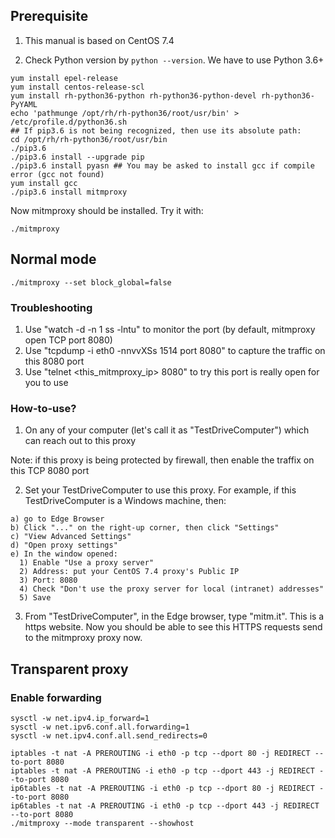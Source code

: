<H2> Prerequisite </H2>

  1) This manual is based on CentOS 7.4
  
  2) Check Python version by ```python --version```. We have to use Python 3.6+
  
    yum install epel-release
    yum install centos-release-scl
    yum install rh-python36-python rh-python36-python-devel rh-python36-PyYAML
    echo 'pathmunge /opt/rh/rh-python36/root/usr/bin' > /etc/profile.d/python36.sh
    ## If pip3.6 is not being recognized, then use its absolute path: 
    cd /opt/rh/rh-python36/root/usr/bin
    ./pip3.6
    ./pip3.6 install --upgrade pip
    ./pip3.6 install pyasn ## You may be asked to install gcc if compile error (gcc not found)
    yum install gcc
    ./pip3.6 install mitmproxy

Now mitmproxy should be installed. Try it with:

```./mitmproxy```

<H2> Normal mode </H2>

```./mitmproxy --set block_global=false```

<H3> Troubleshooting </H3>

  1) Use "watch -d -n 1 ss -lntu" to monitor the port (by default, mitmproxy open TCP port 8080)
  2) Use "tcpdump -i eth0 -nnvvXSs 1514 port 8080" to capture the traffic on this 8080 port
  3) Use "telnet <this_mitmproxy_ip> 8080" to try this port is really open for you to use
  
<H3> How-to-use? </H3> 

  1) On any of your computer (let's call it as "TestDriveComputer") which can reach out to this proxy 
  
  Note: if this proxy is being protected by firewall, then enable the traffix on this TCP 8080 port
  
  2) Set your TestDriveComputer to use this proxy. For example, if this TestDriveComputer is a Windows machine, then:
  
    a) go to Edge Browser
    b) Click "..." on the right-up corner, then click "Settings"
    c) "View Advanced Settings"
    d) "Open proxy settings"
    e) In the window opened:
      1) Enable "Use a proxy server"
      2) Address: put your CentOS 7.4 proxy's Public IP
      3) Port: 8080
      4) Check "Don't use the proxy server for local (intranet) addresses"
      5) Save
  3) From "TestDriveComputer", in the Edge browser, type "mitm.it". This is a https website. Now you should be able to see this HTTPS requests send to the mitmproxy proxy now.
  
<H2> Transparent proxy </H2>

<H3> Enable forwarding </H3>

    sysctl -w net.ipv4.ip_forward=1
    sysctl -w net.ipv6.conf.all.forwarding=1
    sysctl -w net.ipv4.conf.all.send_redirects=0

    iptables -t nat -A PREROUTING -i eth0 -p tcp --dport 80 -j REDIRECT --to-port 8080
    iptables -t nat -A PREROUTING -i eth0 -p tcp --dport 443 -j REDIRECT --to-port 8080
    ip6tables -t nat -A PREROUTING -i eth0 -p tcp --dport 80 -j REDIRECT --to-port 8080
    ip6tables -t nat -A PREROUTING -i eth0 -p tcp --dport 443 -j REDIRECT --to-port 8080
    ./mitmproxy --mode transparent --showhost
  
